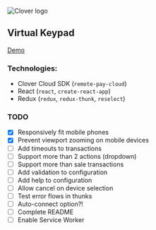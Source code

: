 ![Clover logo](https://www.clover.com/assets/images/public-site/press/clover_primary_gray_rgb.png)

## Virtual Keypad

[Demo](https://jwhitted-clover.github.io/virtual-keypad/)

### Technologies:

- Clover Cloud SDK (`remote-pay-cloud`)
- React (`react`, `create-react-app`)
- Redux (`redux`, `redux-thunk`, `reselect`)

### TODO

- [x] Responsively fit mobile phones
- [x] Prevent viewport zooming on mobile devices
- [ ] Add timeouts to transactions
- [ ] Support more than 2 actions (dropdown)
- [ ] Support more than sale transactions
- [ ] Add validation to configuration
- [ ] Add help to configuration
- [ ] Allow cancel on device selection
- [ ] Test error flows in thunks
- [ ] Auto-connect option?!
- [ ] Complete README
- [ ] Enable Service Worker
